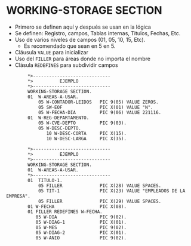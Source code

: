 # WORKING-STORAGE SECTION

- Primero se definen aquí y después se usan en la lógica
- Se definen: Registro, campos, Tablas internas, Titulos, Fechas, Etc.
- Uso de varios niveles de campos (01, 05, 10, 15, Etc).
    - Es recomendado que sean en 5 en 5.
- Cláusula `VALUE` para inicializar
- Uso del `FILLER` para áreas donde no importa el nombre
- Clásula `REDEFINES` para subdividir campos

```COBOL
        *>-----------------------------
        *>          EJEMPLO
        *>-----------------------------
        WORKING-STORAGE SECTION.
        01  W-AREAS-A-USAR.
            05 W-CONTADOR-LEIDOS   PIC 9(05) VALUE ZEROS.
            05 SW-EOF              PIC X(01) VALUE "N".
            05 W-FECHA-DIA         PIC 9(06) VALUE 221116.
        01  W-REG-DEPARTAMENTO.
            05 W-CVE-DEPTO         PIC 9(03).
            05 W-DESC-DEPTO.
               10 W-DESC-CORTA     PIC X(15).
               10 W-DESC-LARGA     PIC X(35).
```

```COBOL
        *>-----------------------------
        *>          EJEMPLO
        *>-----------------------------
        WORKING-STORAGE SECTION.
        01  W-AREAS-A-USAR.
        *>-----------------------------
        01  TITULO-1.
            05 FILLER              PIC X(28) VALUE SPACES.
            05 TIT-1               PIC X(23) VALUE "EMPLEADOS DE LA EMPRESA".
            05 FILLER              PIC X(29) VALUE SPACES.
        01 W-FECHA                 PIC X(08).
        01 FILLER REDEFINES W-FECHA.
           05 W-DIA                PIC 9(02).
           05 W-DIAG-1             PIC X(01).
           05 W-MES                PIC 9(02).
           05 W-DIAG-2             PIC X(01).
           05 W-ANIO               PIC 9(02).
```